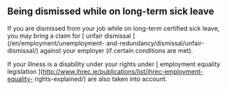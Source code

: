 ##  Being dismissed while on long-term sick leave

If you are dismissed from your job while on long-term certified sick leave,
you may bring a claim for [ unfair dismissal ](/en/employment/unemployment-
and-redundancy/dismissal/unfair-dismissal/) against your employer (if certain
conditions are met).

If your illness is a disability under your rights under [ employment equality
legislation ](http://www.ihrec.ie/publications/list/ihrec-employment-equality-
rights-explained/) are also taken into account.
